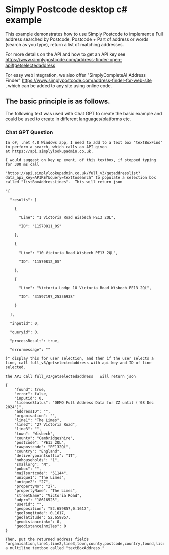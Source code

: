# Simply Postcode desktop c# example
 
This example demonstrates how to use Simply Postcode to implement a Full address searched by
Postcode, Postcode + Part of address or words (search as you type), return a list of matching addresses.

For more details on the API and how to get an API key see https://www.simplypostcode.com/address-finder-open-api#getselectedaddress

For easy web integration, we also offer "SimplyCompleteAI Address Finder" https://www.simplypostcode.com/address-finder-for-web-site , which can be added to any site using online code.

## The basic principle is as follows.   

The following text was used with Chat GPT to create the basic example and could be used to create in different languages/platforms etc.

### Chat GPT Question 

```
In c#, .net 4.8 Windows app, I need to add to a text box "textBoxFind" to perform a search, which calls an API given at https://api.simplylookupadmin.co.uk.   

I would suggest on key up event, of this textbox, if stopped typing for 300 ms call

"https://api.simplylookupadmin.co.uk/full_v3/getaddresslist?data_api_Key=APIKEY&query=texttosearch" to populate a selection box called "listBoxAddressLines".  This will return json

"{

  "results": [

    {

      "Line": "1 Victoria Road Wisbech PE13 2QL",

      "ID": "11570811_0S"

    },

    {

      "Line": "10 Victoria Road Wisbech PE13 2QL",

      "ID": "11570812_0S"

    },

    {

      "Line": "Victoria Lodge 18 Victoria Road Wisbech PE13 2QL",

      "ID": "31597197_2535693S"

    }

  ],

  "inputid": 0,

  "queryid": 0,

  "processResult": true,

  "errormessage": ""

}" display this for user selection, and then if the user selects a line, call full_v3/getselectedaddress with api key and ID of line selected.

the API call full_v3/getselectedaddress   will return json

{ 
    "found": true, 
    "error": false, 
    "inputid": 0, 
    "licenseStatus": "DEMO Full Address Data for ZZ until ('08 Dec 2024')", 
    "addressID": "", 
    "organisation": "", 
    "line1": "The Limes", 
    "line2": "27 Victoria Road", 
    "line3": "", 
    "town": "Wisbech", 
    "county": "Cambridgeshire", 
    "postcode": "PE13 2QL", 
    "rawpostcode": "PE132QL", 
    "country": "England", 
    "deliverypointsuffix": "1T", 
    "nohouseholds": "1", 
    "smallorg": "N", 
    "pobox": "", 
    "mailsortcode": "51144", 
    "unique1": "The Limes", 
    "unique2": "27", 
    "propertyNo": "27", 
    "propertyName": "The Limes", 
    "streetName": "Victoria Road", 
    "udprn": "18616525", 
    "userid": "", 
    "geoposition": "52.659857,0.1617", 
    "geolongitude": 0.1617, 
    "geolatitude": 52.659857, 
    "geodistanceinkm": 0, 
    "geodistanceinmiles": 0 
}

Then, put the returned address fields "organisation,line1,line2,line3,town,county,postcode,country,found,licenseStatus" into a multiline textbox called "textBoxAddress."  
```



